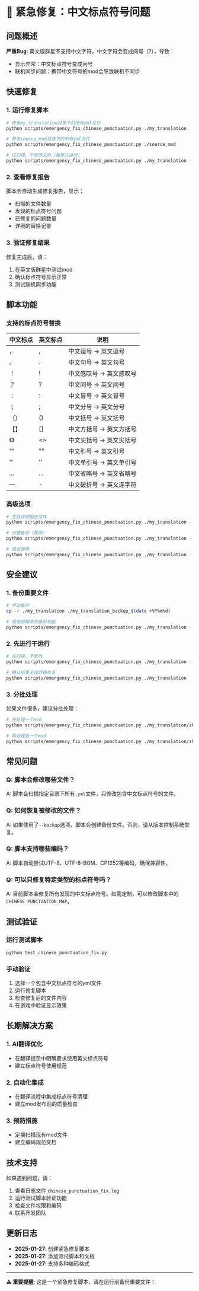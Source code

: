 # 🚨 紧急修复：中文标点符号问题

## 问题概述

**严重Bug**: 英文版群星不支持中文字符，中文字符会变成问号（?），导致：
- 显示异常：中文标点符号变成问号
- 联机同步问题：携带中文符号的mod会导致联机不同步

## 快速修复

### 1. 运行修复脚本

```bash
# 修复my_translation目录下的所有yml文件
python scripts/emergency_fix_chinese_punctuation.py ./my_translation

# 修复source_mod目录下的所有yml文件
python scripts/emergency_fix_chinese_punctuation.py ./source_mod

# 仅扫描，不修改文件（推荐先运行）
python scripts/emergency_fix_chinese_punctuation.py ./my_translation --dry-run
```

### 2. 查看修复报告

脚本会自动生成修复报告，显示：
- 扫描的文件数量
- 发现的标点符号问题
- 已修复的问题数量
- 详细的替换记录

### 3. 验证修复结果

修复完成后，请：
1. 在英文版群星中测试mod
2. 确认标点符号显示正常
3. 测试联机同步功能

## 脚本功能

### 支持的标点符号替换

| 中文标点 | 英文标点 | 说明 |
|---------|---------|------|
| ， | , | 中文逗号 → 英文逗号 |
| 。 | . | 中文句号 → 英文句号 |
| ！ | ! | 中文感叹号 → 英文感叹号 |
| ？ | ? | 中文问号 → 英文问号 |
| ： | : | 中文冒号 → 英文冒号 |
| ； | ; | 中文分号 → 英文分号 |
| （） | () | 中文括号 → 英文括号 |
| 【】 | [] | 中文方括号 → 英文方括号 |
| 《》 | <> | 中文尖括号 → 英文尖括号 |
| "" | "" | 中文引号 → 英文引号 |
| '' | '' | 中文单引号 → 英文单引号 |
| … | ... | 中文省略号 → 英文省略号 |
| — | - | 中文破折号 → 英文连字符 |

### 高级选项

```bash
# 生成详细报告文件
python scripts/emergency_fix_chinese_punctuation.py ./my_translation --output report.txt

# 创建备份（推荐）
python scripts/emergency_fix_chinese_punctuation.py ./my_translation --backup

# 组合使用
python scripts/emergency_fix_chinese_punctuation.py ./my_translation --backup --output fix_report.txt
```

## 安全建议

### 1. 备份重要文件
```bash
# 手动备份
cp -r ./my_translation ./my_translation_backup_$(date +%Y%m%d)

# 或使用脚本的备份功能
python scripts/emergency_fix_chinese_punctuation.py ./my_translation --backup
```

### 2. 先进行干运行
```bash
# 先扫描，不修改
python scripts/emergency_fix_chinese_punctuation.py ./my_translation --dry-run

# 确认结果无误后再修复
python scripts/emergency_fix_chinese_punctuation.py ./my_translation
```

### 3. 分批处理
如果文件很多，建议分批处理：
```bash
# 先处理一个mod
python scripts/emergency_fix_chinese_punctuation.py ./my_translation/zh-CN-MODJAM2025

# 再处理另一个mod
python scripts/emergency_fix_chinese_punctuation.py ./my_translation/zh-CN-Blue\ Archive
```

## 常见问题

### Q: 脚本会修改哪些文件？
A: 脚本会扫描指定目录下所有`.yml`文件，只修改包含中文标点符号的文件。

### Q: 如何恢复被修改的文件？
A: 如果使用了`--backup`选项，脚本会创建备份文件。否则，请从版本控制系统恢复。

### Q: 脚本支持哪些编码？
A: 脚本自动尝试UTF-8、UTF-8-BOM、CP1252等编码，确保兼容性。

### Q: 可以只修复特定类型的标点符号吗？
A: 目前脚本会修复所有发现的中文标点符号。如需定制，可以修改脚本中的`CHINESE_PUNCTUATION_MAP`。

## 测试验证

### 运行测试脚本
```bash
python test_chinese_punctuation_fix.py
```

### 手动验证
1. 选择一个包含中文标点符号的yml文件
2. 运行修复脚本
3. 检查修复后的文件内容
4. 在游戏中验证显示效果

## 长期解决方案

### 1. AI翻译优化
- 在翻译提示中明确要求使用英文标点符号
- 建立标点符号使用规范

### 2. 自动化集成
- 在翻译流程中集成标点符号清理
- 建立mod发布前的质量检查

### 3. 预防措施
- 定期扫描现有mod文件
- 建立编码规范文档

## 技术支持

如果遇到问题，请：
1. 查看日志文件 `chinese_punctuation_fix.log`
2. 运行测试脚本验证功能
3. 检查文件权限和编码
4. 联系开发团队

## 更新日志

- **2025-01-27**: 创建紧急修复脚本
- **2025-01-27**: 添加测试脚本和文档
- **2025-01-27**: 支持多种编码格式

---

**⚠️ 重要提醒**: 这是一个紧急修复脚本，请在运行前备份重要文件！
